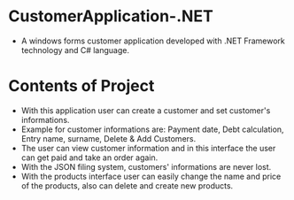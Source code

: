 # CustomerApplication-.NET
 - A windows forms customer application developed with .NET Framework technology and C# language.
 
# Contents of Project
- With this application user can create a customer and set customer's informations.
- Example for customer informations are: Payment date, Debt calculation, Entry name, surname, Delete & Add Customers.
- The user can view customer information and in this interface the user can get paid and take an order again.
- With the JSON filing system, customers' informations are never lost.
- With the products interface user can easily change the name and price of the products, also can delete and create new products.
